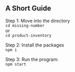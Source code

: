 ## A Short Guide

Step 1: Move into the directory <br> ```cd missing-number``` <br> or <br> ```cd product-inventory``` <br>

Step 2: Install the packages <br> ```npm i``` <br>

Step 3: Run the program: <br> ```npm start``` <br>